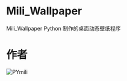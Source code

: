 # Mili_Wallpaper
Mili_Wallpaper Python 制作的桌面动态壁纸程序

# 作者

![PYmili](https://www.kuko.icu/PYmili/PYmili.jpg)
